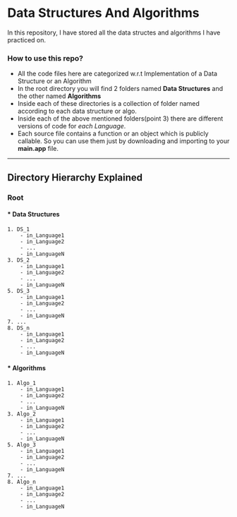 # Data Structures And Algorithms

In this repository, I have stored all the data structes and algorithms I have practiced on.

### How to use this repo?
- All the code files here are categorized w.r.t Implementation of a Data Structure or an Algorithm
- In the root directory you will find 2 folders named **Data Structures** and the other named **Algorithms**
- Inside each of these directories is a collection of folder named according to each data structure or algo.
- Inside each of the above mentioned folders(point 3) there are different versions of code for *each Language*.
- Each source file contains a function or an object which is publicly callable. So you can use them just by downloading and importing to your **main.app** file.
----------
## Directory Hierarchy Explained

### Root
#### * Data Structures
    1. DS_1
        - in_Language1
        - in_Language2
        - ...
        - in_LanguageN
    3. DS_2
        - in_Language1
        - in_Language2
        - ...
        - in_LanguageN
    5. DS_3
        - in_Language1
        - in_Language2
        - ...
        - in_LanguageN
    7. ...
    8. DS_n
        - in_Language1
        - in_Language2
        - ...
        - in_LanguageN
#### * Algorithms
    1. Algo_1
        - in_Language1
        - in_Language2
        - ...
        - in_LanguageN
    3. Algo_2
        - in_Language1
        - in_Language2
        - ...
        - in_LanguageN
    5. Algo_3
        - in_Language1
        - in_Language2
        - ...
        - in_LanguageN
    7. ...
    8. Algo_n
        - in_Language1
        - in_Language2
        - ...
        - in_LanguageN
